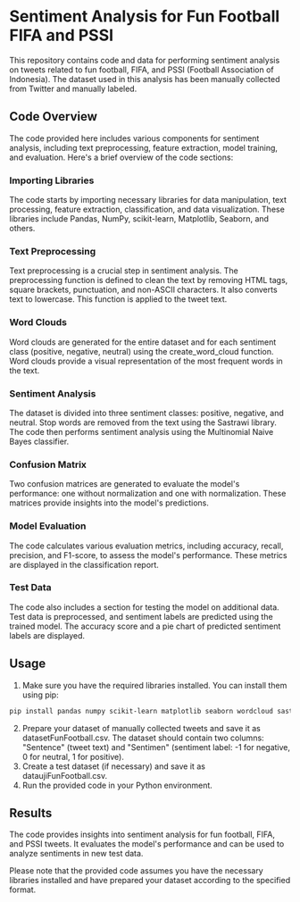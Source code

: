 # Sentiment Analysis for Fun Football FIFA and PSSI
This repository contains code and data for performing sentiment analysis on tweets related to fun football, FIFA, and PSSI (Football Association of Indonesia). The dataset used in this analysis has been manually collected from Twitter and manually labeled.

## Code Overview
The code provided here includes various components for sentiment analysis, including text preprocessing, feature extraction, model training, and evaluation. Here's a brief overview of the code sections:

### Importing Libraries
The code starts by importing necessary libraries for data manipulation, text processing, feature extraction, classification, and data visualization. These libraries include Pandas, NumPy, scikit-learn, Matplotlib, Seaborn, and others.

### Text Preprocessing
Text preprocessing is a crucial step in sentiment analysis. The preprocessing function is defined to clean the text by removing HTML tags, square brackets, punctuation, and non-ASCII characters. It also converts text to lowercase. This function is applied to the tweet text.

### Word Clouds
Word clouds are generated for the entire dataset and for each sentiment class (positive, negative, neutral) using the create_word_cloud function. Word clouds provide a visual representation of the most frequent words in the text.

### Sentiment Analysis
The dataset is divided into three sentiment classes: positive, negative, and neutral. Stop words are removed from the text using the Sastrawi library. The code then performs sentiment analysis using the Multinomial Naive Bayes classifier.

### Confusion Matrix
Two confusion matrices are generated to evaluate the model's performance: one without normalization and one with normalization. These matrices provide insights into the model's predictions.

### Model Evaluation
The code calculates various evaluation metrics, including accuracy, recall, precision, and F1-score, to assess the model's performance. These metrics are displayed in the classification report.

### Test Data
The code also includes a section for testing the model on additional data. Test data is preprocessed, and sentiment labels are predicted using the trained model. The accuracy score and a pie chart of predicted sentiment labels are displayed.

## Usage
1. Make sure you have the required libraries installed. You can install them using pip:
```bash
pip install pandas numpy scikit-learn matplotlib seaborn wordcloud sastrawi beautifulsoup4 textblob
```
2. Prepare your dataset of manually collected tweets and save it as datasetFunFootball.csv. The dataset should contain two columns: "Sentence" (tweet text) and "Sentimen" (sentiment label: -1 for negative, 0 for neutral, 1 for positive).
3. Create a test dataset (if necessary) and save it as dataujiFunFootball.csv.
4. Run the provided code in your Python environment.

## Results
The code provides insights into sentiment analysis for fun football, FIFA, and PSSI tweets. It evaluates the model's performance and can be used to analyze sentiments in new test data.

Please note that the provided code assumes you have the necessary libraries installed and have prepared your dataset according to the specified format.

